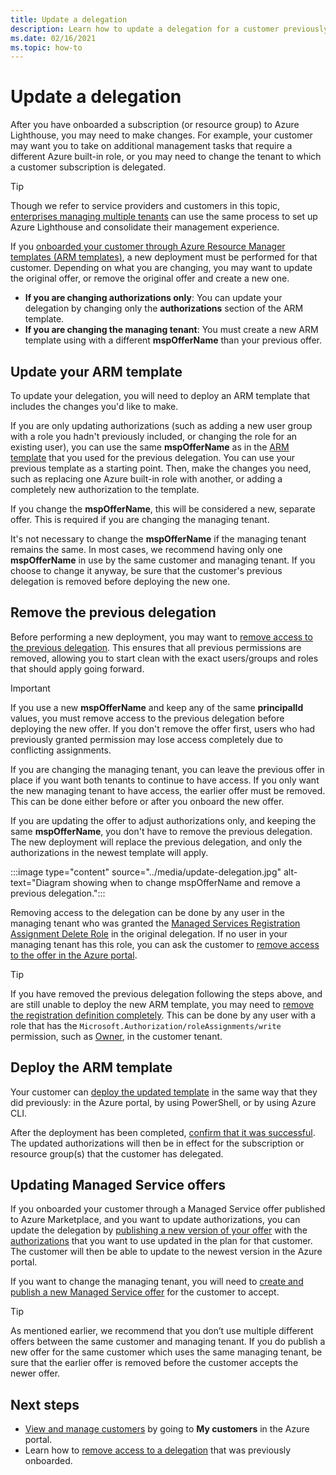 ```yaml
---
title: Update a delegation
description: Learn how to update a delegation for a customer previously onboarded to Azure Lighthouse.
ms.date: 02/16/2021
ms.topic: how-to
---
```


# Update a delegation

After you have onboarded a subscription (or resource group) to Azure Lighthouse, you may need to make changes. For example, your customer may want you to take on additional management tasks that require a different Azure built-in role, or you may need to change the tenant to which a customer subscription is delegated.

> [!TIP]
> Though we refer to service providers and customers in this topic, [enterprises managing multiple tenants](../concepts/enterprise.md) can use the same process to set up Azure Lighthouse and consolidate their management experience.

If you [onboarded your customer through Azure Resource Manager templates (ARM templates)](onboard-customer.md), a new deployment must be performed for that customer. Depending on what you are changing, you may want to update the original offer, or remove the original offer and create a new one.

- **If you are changing authorizations only**: You can update your delegation by changing only the **authorizations** section of the ARM template.
- **If you are changing the managing tenant**: You must create a new ARM template using with a different **mspOfferName** than your previous offer.

## Update your ARM template

To update your delegation, you will need to deploy an ARM template that includes the changes you'd like to make.

If you are only updating authorizations (such as adding a new user group with a role you hadn't previously included, or changing the role for an existing user), you can use the same **mspOfferName** as in the [ARM template](onboard-customer.md#create-an-azure-resource-manager-template) that you used for the previous delegation. You can use your previous template as a starting point. Then, make the changes you need, such as replacing one Azure built-in role with another, or adding a completely new authorization to the template.

If you change the **mspOfferName**, this will be considered a new, separate offer. This is required if you are changing the managing tenant.

It's not necessary to change the **mspOfferName** if the managing tenant remains the same. In most cases, we recommend having only one **mspOfferName** in use by the same customer and managing tenant. If you choose to change it anyway, be sure that the customer's previous delegation is removed before deploying the new one.

## Remove the previous delegation

Before performing a new deployment, you may want to [remove access to the previous delegation](remove-delegation.md). This ensures that all previous permissions are removed, allowing you to start clean with the exact users/groups and roles that should apply going forward.

> [!IMPORTANT]
> If you use a new **mspOfferName** and keep any of the same **principalId** values, you must remove access to the previous delegation before deploying the new offer. If you don't remove the offer first, users who had previously granted permission may lose access completely due to conflicting assignments.

If you are changing the managing tenant, you can leave the previous offer in place if you want both tenants to continue to have access. If you only want the new managing tenant to have access, the earlier offer must be removed. This can be done either before or after you onboard the new offer.

If you are updating the offer to adjust authorizations only, and keeping the same **mspOfferName**, you don't have to remove the previous delegation. The new deployment will replace the previous delegation, and only the authorizations in the newest template will apply.

:::image type="content" source="../media/update-delegation.jpg" alt-text="Diagram showing when to change mspOfferName and remove a previous delegation.":::

Removing access to the delegation can be done by any user in the managing tenant who was granted the [Managed Services Registration Assignment Delete Role](../../role-based-access-control/built-in-roles.md#managed-services-registration-assignment-delete-role) in the original delegation. If no user in your managing tenant has this role, you can ask the customer to [remove access to the offer in the Azure portal](view-manage-service-providers.md#add-or-remove-service-provider-offers).

> [!TIP]
> If you have removed the previous delegation following the steps above, and are still unable to deploy the new ARM template, you may need to [remove the registration definition completely](/powershell/module/az.managedservices/remove-azmanagedservicesdefinition). This can be done by any user with a role that has the `Microsoft.Authorization/roleAssignments/write` permission, such as [Owner](../../role-based-access-control/built-in-roles.md#owner), in the customer tenant.  

## Deploy the ARM template

Your customer can [deploy the updated template](onboard-customer.md#deploy-the-azure-resource-manager-templates) in the same way that they did previously: in the Azure portal, by using PowerShell, or by using Azure CLI.

After the deployment has been completed, [confirm that it was successful](onboard-customer.md#confirm-successful-onboarding). The updated authorizations will then be in effect for the subscription or resource group(s) that the customer has delegated.

## Updating Managed Service offers

If you onboarded your customer through a Managed Service offer published to Azure Marketplace, and you want to update authorizations, you can update the delegation by [publishing a new version of your offer](../../marketplace/partner-center-portal/update-existing-offer.md) with the [authorizations](../../marketplace/plan-managed-service-offer.md) that you want to use updated in the plan for that customer. The customer will then be able to update to the newest version in the Azure portal.

If you want to change the managing tenant, you will need to [create and publish a new Managed Service offer](../../marketplace/plan-managed-service-offer.md) for the customer to accept.

> [!TIP]
> As mentioned earlier, we recommend that you don’t use multiple different offers between the same customer and managing tenant. If you do publish a new offer for the same customer which uses the same managing tenant, be sure that the earlier offer is removed before the customer accepts the newer offer.

## Next steps

- [View and manage customers](view-manage-customers.md) by going to **My customers** in the Azure portal.
- Learn how to [remove access to a delegation](remove-delegation.md) that was previously onboarded.
